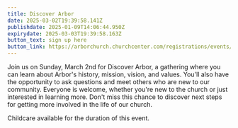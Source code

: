 ```yaml
---
title: Discover Arbor
date: 2025-03-02T19:39:58.141Z
publishdate: 2025-01-09T14:06:44.950Z
expirydate: 2025-03-03T19:39:58.163Z
button_text: sign up here
button_link: https://arborchurch.churchcenter.com/registrations/events/2769504
---
```

Join us on Sunday, March 2nd for Discover Arbor, a gathering where you can learn about Arbor's history, mission, vision, and values. You'll also have the opportunity to ask questions and meet others who are new to our community. Everyone is welcome, whether you're new to the church or just interested in learning more. Don't miss this chance to discover next steps for getting more involved in the life of our church.

Childcare available for the duration of this event.